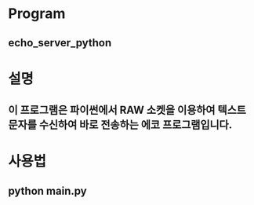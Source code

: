 # Program
## echo_server_python

# 설명
## 이 프로그램은 파이썬에서 RAW 소켓을 이용하여 텍스트 문자를 수신하여 바로 전송하는 에코 프로그램입니다.

# 사용법
## python main.py
